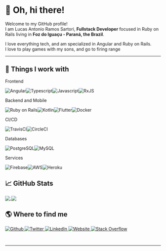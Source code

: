 <h1>👋 Oh, hi there!</h1>

<p>Welcome to my GitHub profile! <br/>I am Lucas Antonio Ramos Sartori,  <b>Fullstack Developer</b> focused in Ruby on Rails living in <b>Foz do Iguaçu - Paraná, the Brazil</b>.</p>

<p>I love everything tech, and am specialized in Angular and Ruby on Rails. <br/>
    I love to play games with my sons, and go to firing range 
</p>

<hr/>

<h2>🔧 Things I work with</h2>
<p>

Frontend

<img alt="Angular" src="https://img.shields.io/badge/angular%20-%23DD0031.svg?&style=for-the-badge&logo=angular&logoColor=white"/><img alt="Typescript" src="https://img.shields.io/badge/-Typescript-3c62be?style=for-the-badge&logo=typescript&logoColor=white"/><img alt="Javascript" src="https://img.shields.io/badge/-Javascript-3952b1?style=for-the-badge&logo=javascript&logoColor=white"/><img alt="RxJS" src="https://img.shields.io/badge/rxjs-%23B7178C.svg?&style=for-the-badge&logo=reactivex&logoColor=white" />

Backend and Mobile

<img alt="Ruby on Rails" src="https://img.shields.io/badge/rails%20-%23CC0000.svg?&style=for-the-badge&logo=ruby-on-rails&logoColor=white"/><img alt="Kotlin" src="https://img.shields.io/badge/kotlin-%230095D5.svg?&style=for-the-badge&logo=kotlin&logoColor=white"/><img alt="Flutter" src="https://img.shields.io/badge/Flutter%20-%2302569B.svg?&style=for-the-badge&logo=Flutter&logoColor=white" /><img alt="Docker" src="https://img.shields.io/badge/-Docker-3e72cb?style=for-the-badge&logo=docker&logoColor=white"/>

CI/CD

<img alt="TravisCI" src="https://img.shields.io/badge/travisci%20-%232B2F33.svg?&style=for-the-badge&logo=travis&logoColor=white"/><img alt="CircleCI" src="https://img.shields.io/badge/CIRCLECI%20-%23161616.svg?&style=for-the-badge&logo=circleci&logoColor=white"/>

Databases

<img alt="PostgreSQL" src="https://img.shields.io/badge/-PostgreSQL-8d4537?style=for-the-badge&logo=postgresql&logoColor=white"/><img alt="MySQL" src="https://img.shields.io/badge/-MySQL-7a5539?style=for-the-badge&logo=mysql&logoColor=white"/>

Services

<img alt="Firebase" src="https://img.shields.io/badge/firebase%20-%23039BE5.svg?&style=for-the-badge&logo=firebase"/><img alt="AWS" src="https://img.shields.io/badge/AWS%20-%23FF9900.svg?&style=for-the-badge&logo=amazon-aws&logoColor=white"/><img alt="Heroku" src="https://img.shields.io/badge/heroku%20-%23430098.svg?&style=for-the-badge&logo=heroku&logoColor=white"/>

</p>

<h2>📈 GitHub Stats</h2>
<a href="https://github.com/sartori-ria/sartori-ria">
    <img align="center" src="https://github-readme-stats.vercel.app/api/top-langs/?username=sartori-Ria&hide=html,visual%20basic&count_private=true&layout=compact)](https://github.com/anuraghazra/github-readme-stats"/>
</a>
<a href="https://github.com/sartori-ria/sartori-ria">
    <img align="center" src="https://github-readme-stats.vercel.app/api?username=sartori-ria&amp;&include_all_commits=true;show_icons=true&amp;line_height=27&amp;count_private=true&amp;title_color=24292e&amp;text_color=24292e&amp;icon_color=24292e&amp;bg_color=ffffff"/>
</a>
<br/>

<h2>🌎 Where to find me</h2>
<p>
    <a href="https://github.com/sartori-ria" target="_blank">
        <img alt="Github" src="https://img.shields.io/badge/Github-%2312100E.svg?&style=for-the-badge&logo=Github&logoColor=white"/>
    </a>
    <a href="https://twitter.com/LucasARSartori1" target="_blank">
        <img alt="Twitter" src="https://img.shields.io/badge/Twitter-%231DA1F2.svg?&style=for-the-badge&logo=Twitter&logoColor=white"/>
    </a>
    <a href="https://www.linkedin.com/in/lucas-antonio-ramos-sartori/" target="_blank">
        <img alt="LinkedIn" src="https://img.shields.io/badge/LinkedIn-%230077B5.svg?&style=for-the-badge&logo=LinkedIn&logoColor=white"/>
    </a>
    <a href="https://www.cookiecode.com.br" target="_blank">
        <img alt="Website" src="https://img.shields.io/badge/Website-%234285F4.svg?&style=for-the-badge&logo=google-chrome&logoColor=white"/>
    </a>
    <a href="https://stackoverflow.com/users/7960132/lucas-sartori" target="_blank">
        <img alt="Stack Overflow" src="https://img.shields.io/badge/-Stack%20overflow-FE7A16?style=for-the-badge&logo=stack-overflow&logoColor=white"/>
    </a>
</p>
<br/>
<hr/>
